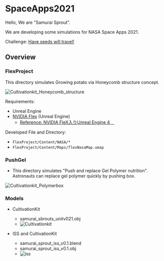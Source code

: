 # SpaceApps2021

Hello, We are "Samurai Sprout".

We are developing some simulations for NASA Space Apps 2021.

Challenge: [Have seeds will travel!](https://2021.spaceappschallenge.org/challenges/statements/have-seeds-will-travel/details)

## Overview

### FlexProject

This directory simulates Growing potato via Honeycomb structure concept.

![Cultivationkit_Honeycomb_structure](https://user-images.githubusercontent.com/8992781/135751537-eaf72ca4-07c9-4152-8391-74184b73077b.png)

Requirements:
  - Unreal Engine
  - [NVIDIA Flex](https://developer.nvidia.com/flex) (Unreal Engine)
    - [Reference: NVIDIA FleX入りUnreal Engine 4　
](https://kurotori4423.hatenablog.com/entry/2017/07/21/014621)

Developed File and Directory: 
  - `FlexProject/Content/NASA/*`
  - `FlexProject/Content/Maps/flexNasaMap.umap`

### PushGel

- This directory simulates "Push and replace Gel Polymer nutrition". Astronauts can replace gel polymer quickly by pushing box.

![Cultivationkit_Polymerbox](https://user-images.githubusercontent.com/8992781/135751545-863124e4-402e-41de-b563-1d683b27b24a.png)


### Models

- CultivationKit
  - samurai_sbrouts_unitv021.obj
  - ![Cultivationkit](https://user-images.githubusercontent.com/8992781/135751641-6c5f9f90-3298-4781-aef1-2f91d2e76288.png)

- ISS and CultivationKit
  - samurai_sprout_iss_v0.1.blend
  - samurai_sprout_iss_v0.1.obj
  - ![iss](https://user-images.githubusercontent.com/8992781/135751647-ef2ba8fd-77ed-4fba-8a31-03433f168d12.png)


